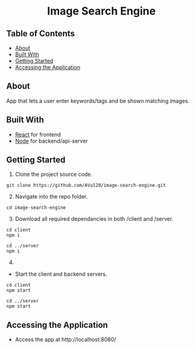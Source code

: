 <h1 align="center">Image Search Engine</h1>

## Table of Contents

- [About](#about)
- [Built With](#built-with)
- [Getting Started](#getting-started)
- [Accessing the Application](#accessing-the-application)

## About

App that lets a user enter keywords/tags and be shown matching images.

## Built With

- [React](https://reactjs.org/) for frontend
- [Node](https://nodejs.org/en/) for backend/api-server

## Getting Started

1. Clone the project source code.

```
git clone https://github.com/AVu120/image-search-engine.git
```

2. Navigate into the repo folder.

```
cd image-search-engine
```

3. Download all required dependancies in both /client and /server.

```
cd client
npm i

cd ../server
npm i

```

4.

- Start the client and backend servers.

```
cd client
npm start

cd ../server
npm start

```

## Accessing the Application

- Access the app at http://localhost:8080/
